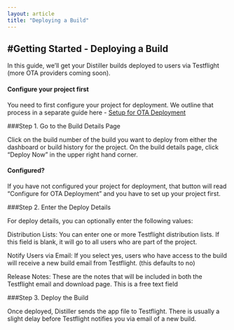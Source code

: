 ```yaml
---
layout: article
title: "Deploying a Build"
---
```


#Getting Started - Deploying a Build
---

In this guide, we’ll get your Distiller builds deployed to users via Testflight (more OTA providers coming soon).

<div class="bs-callout bs-callout-warning">
	<h4>Configure your project first</h4>
You need to first configure your project for deployment. We outline that process in a separate guide here - <a href="/articles/getting_started_ota_deployment_setup.html">Setup for OTA Deployment</a>
</div>

###Step 1. Go to the Build Details Page

Click on the build number of the build you want to deploy from either the dashboard or build history for the project.  On the build details page, click “Deploy Now” in the upper right hand corner.

<div class="bs-callout bs-callout-info">
	<h4>Configured?</h4>
If you have not configured your project for deployment, that button will read “Configure for OTA Deployment” and you have to set up your project first.
</div>

###Step 2. Enter the Deploy Details

For deploy details, you can optionally enter the following values:

Distribution Lists:  You can enter one or more Testflight distribution lists. If this field is blank, it will go to all users who are part of the project.

Notify Users via Email: If you select yes, users who have access to the build will receive a new build email from Testflight. (this defaults to no)

Release Notes: These are the notes that will be included in both the Testflight email and download page. This is a free text field

###Step 3. Deploy the Build

Once deployed, Distiller sends the app file to Testflight. There is usually a slight delay before Testflight notifies you via email of a new build. 
